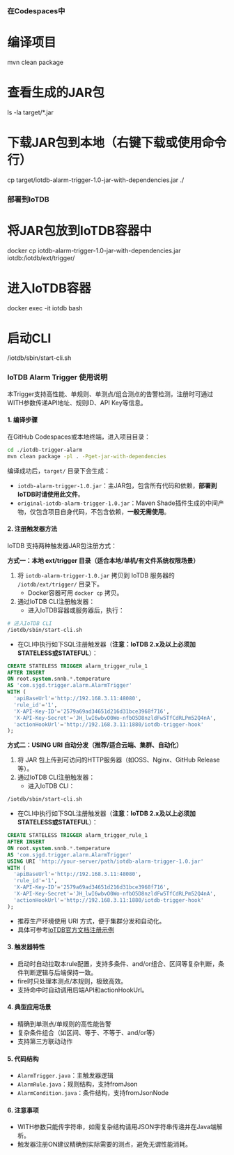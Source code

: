 ### 在Codespaces中

# 编译项目
mvn clean package

# 查看生成的JAR包
ls -la target/*.jar

# 下载JAR包到本地（右键下载或使用命令行）
cp target/iotdb-alarm-trigger-1.0-jar-with-dependencies.jar ./

### 部署到IoTDB

# 将JAR包放到IoTDB容器中
docker cp iotdb-alarm-trigger-1.0-jar-with-dependencies.jar iotdb:/iotdb/ext/trigger/

# 进入IoTDB容器
docker exec -it iotdb bash

# 启动CLI
/iotdb/sbin/start-cli.sh

### IoTDB Alarm Trigger 使用说明

本Trigger支持高性能、单规则、单测点/组合测点的告警检测，注册时可通过WITH参数传递API地址、规则ID、API Key等信息。

#### 1. 编译步骤

在GitHub Codespaces或本地终端，进入项目目录：

```sh
cd ./iotdb-trigger-alarm
mvn clean package -pl . -Pget-jar-with-dependencies
```

编译成功后，`target/` 目录下会生成：
- `iotdb-alarm-trigger-1.0.jar`：主JAR包，包含所有代码和依赖，**部署到IoTDB时请使用此文件**。
- `original-iotdb-alarm-trigger-1.0.jar`：Maven Shade插件生成的中间产物，仅包含项目自身代码，不包含依赖，**一般无需使用**。

#### 2. 注册触发器方法

IoTDB 支持两种触发器JAR包注册方式：

**方式一：本地 ext/trigger 目录（适合本地/单机/有文件系统权限场景）**

1. 将 `iotdb-alarm-trigger-1.0.jar` 拷贝到 IoTDB 服务器的 `/iotdb/ext/trigger/` 目录下。
   - Docker容器可用 `docker cp` 拷贝。
2. 通过IoTDB CLI注册触发器：
   - 进入IoTDB容器或服务器后，执行：

```sh
# 进入IoTDB CLI
/iotdb/sbin/start-cli.sh
```

   - 在CLI中执行如下SQL注册触发器（**注意：IoTDB 2.x及以上必须加STATELESS或STATEFUL**）：

```sql
CREATE STATELESS TRIGGER alarm_trigger_rule_1
AFTER INSERT
ON root.system.snnb.*.temperature
AS 'com.sjgd.trigger.alarm.AlarmTrigger'
WITH (
  'apiBaseUrl'='http://192.168.3.11:48080',
  'rule_id'='1',
  'X-API-Key-ID'='2579a69ad34651d216d31bce3968f716',
  'X-API-Key-Secret'='JH_lwI6wbvO0Wo-nfbO5D8nzldFw5TfCdRLPm52Q4nA',
  'actionHookUrl'='http://192.168.3.11:1880/iotdb-trigger-hook'
);
```

**方式二：USING URI 自动分发（推荐/适合云端、集群、自动化）**

1. 将 JAR 包上传到可访问的HTTP服务器（如OSS、Nginx、GitHub Release等）。
2. 通过IoTDB CLI注册触发器：
   - 进入IoTDB CLI：

```sh
/iotdb/sbin/start-cli.sh
```

   - 在CLI中执行如下SQL注册触发器（**注意：IoTDB 2.x及以上必须加STATELESS或STATEFUL**）：

```sql
CREATE STATELESS TRIGGER alarm_trigger_rule_1
AFTER INSERT
ON root.system.snnb.*.temperature
AS 'com.sjgd.trigger.alarm.AlarmTrigger'
USING URI 'http://your-server/path/iotdb-alarm-trigger-1.0.jar'
WITH (
  'apiBaseUrl'='http://192.168.3.11:48080',
  'rule_id'='1',
  'X-API-Key-ID'='2579a69ad34651d216d31bce3968f716',
  'X-API-Key-Secret'='JH_lwI6wbvO0Wo-nfbO5D8nzldFw5TfCdRLPm52Q4nA',
  'actionHookUrl'='http://192.168.3.11:1880/iotdb-trigger-hook'
);
```

- 推荐生产环境使用 URI 方式，便于集群分发和自动化。
- 具体可参考[IoTDB官方文档注册示例](https://iotdb.apache.org/zh/UserGuide/latest/User-Manual/Trigger.html#_2-3-示例)

#### 3. 触发器特性
- 启动时自动拉取本rule配置，支持多条件、and/or组合、区间等复杂判断，条件判断逻辑与后端保持一致。
- fire时只处理本测点/本规则，极致高效。
- 支持命中时自动调用后端API和actionHookUrl。

#### 4. 典型应用场景
- 精确到单测点/单规则的高性能告警
- 复杂条件组合（如区间、等于、不等于、and/or等）
- 支持第三方联动动作

#### 5. 代码结构
- `AlarmTrigger.java`：主触发器逻辑
- `AlarmRule.java`：规则结构，支持fromJson
- `AlarmCondition.java`：条件结构，支持fromJsonNode

#### 6. 注意事项
- WITH参数只能传字符串，如需复杂结构请用JSON字符串传递并在Java端解析。
- 触发器注册ON建议精确到实际需要的测点，避免无谓性能消耗。
